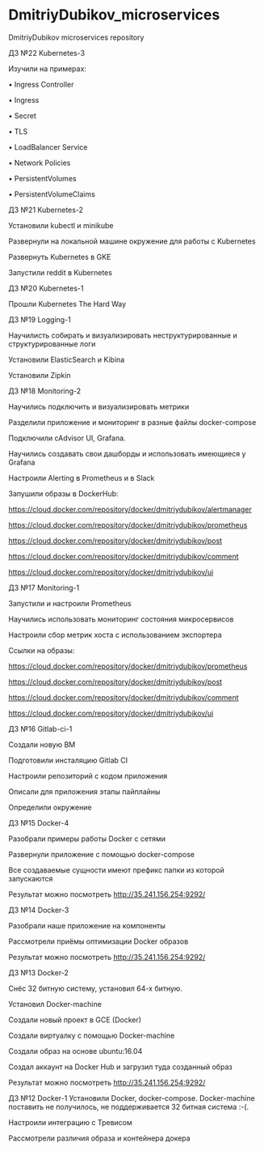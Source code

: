 # DmitriyDubikov_microservices
DmitriyDubikov microservices repository

ДЗ №22 Kubernetes-3

Изучили на примерах:

• Ingress Controller

• Ingress

• Secret

• TLS

• LoadBalancer Service

• Network Policies

• PersistentVolumes

• PersistentVolumeClaims


ДЗ №21 Kubernetes-2

Установили kubectl и minikube

Развернули на локальной машине окружение для работы с Kubernetes

Развернуть Kubernetes в GKE

Запустили reddit в Kubernetes

ДЗ №20 Kubernetes-1

Прошли Kubernetes The Hard Way

ДЗ №19 Logging-1

Научилисть собирать и визуализировать неструктурированные и структурированные логи

Установили ElasticSearch и Kibina

Установили Zipkin

ДЗ №18 Monitoring-2

Научились подключить и визуализировать метрики

Разделили приложение и мониторинг в разные файлы docker-compose

Подключили cAdvisor UI, Grafana.

Научились создавать свои дашборды и использовать имеющиеся у Grafana

Настроили Alerting в Prometheus и в Slack

Запушили образы в DockerHub:

https://cloud.docker.com/repository/docker/dmitriydubikov/alertmanager

https://cloud.docker.com/repository/docker/dmitriydubikov/prometheus

https://cloud.docker.com/repository/docker/dmitriydubikov/post

https://cloud.docker.com/repository/docker/dmitriydubikov/comment

https://cloud.docker.com/repository/docker/dmitriydubikov/ui

ДЗ №17 Monitoring-1

Запустили и настроили Prometheus

Научились использовать мониторинг состояния микросервисов

Настроили сбор метрик хоста с использованием экспортера

Ссылки на образы:

https://cloud.docker.com/repository/docker/dmitriydubikov/prometheus

https://cloud.docker.com/repository/docker/dmitriydubikov/post

https://cloud.docker.com/repository/docker/dmitriydubikov/comment

https://cloud.docker.com/repository/docker/dmitriydubikov/ui

ДЗ №16 Gitlab-ci-1

Создали новую ВМ

Подготовили инсталяцию Gitlab CI

Настроили репозиторий с кодом приложения

Описали для приложения этапы пайплайны

Определили окружение

ДЗ №15 Docker-4

Разобрали примеры работы Docker с сетями

Развернули приложение с помощью docker-compose

Все создаваемые сущности имеют префикс папки из которой запускаются

Результат можно посмотреть http://35.241.156.254:9292/


ДЗ №14 Docker-3

Разобрали наше приложение на компоненты

Рассмотрели приёмы оптимизации Docker образов

Результат можно посмотреть http://35.241.156.254:9292/

ДЗ №13 Docker-2

Снёс 32 битную систему, установил 64-х битную.

Установил Docker-machine

Создали новый проект в GCE (Docker)

Создали виртуалку с помощью Docker-machine

Создали образ на основе ubuntu:16.04

Создал аккаунт на Docker Hub и загрузил туда созданный образ

Результат можно посмотреть http://35.241.156.254:9292/


ДЗ №12 Docker-1
Установили Docker, docker-compose.
Docker-machine поставить не получилось, не поддерживается 32 битная система :-(.

Настроили интеграцию с Тревисом

Рассмотрели различия образа и контейнера докера
